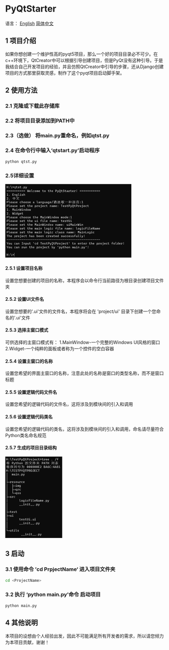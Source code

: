 # PyQtStarter

语言： [English](README.md)     [简体中文]()    

## 1 项目介绍

如果你想创建一个维护性高的pyqt5项目，那么一个好的项目目录必不可少。在c++环境下，QtCreator中可以根据引导创建项目，但是PyQt没有这种引导。于是我结合自己开发项目的经验，并且仿照QtCreator中引导的步骤，还从Django创建项目的方式那里获取灵感，制作了这个pyqt项目启动脚手架。

## 2 使用方法

### 2.1 克隆或下载此存储库

### 2.2 将项目目录添加到PATH中

### 2.3（选做） 将main.py重命名，例如qtst.py

### 2.4 在命令行中输入‘qtstart.py’启动程序

```bash
python qtst.py
```

### 2.5详细设置

<img src="./img/res.png" alt="image-20230520111933967" style="zoom:50%;" />

#### 2.5.1 设置项目名称

设置您想要创建的项目的名称，本程序会以命令行当前路径为根目录创建项目文件夹

#### 2.5.2 设置UI文件名

设置您想要的'.ui'文件的文件名，本程序将会在 'project/ui' 目录下创建一个您命名的'.ui'文件

#### 2.5.3 选择主窗口模式

可供选择的主窗口模式有：
1.MainWindow-一个完整的Windows UI风格的窗口
2.Widget-一个纯粹的面板或者称为一个控件的空白容器

#### 2.5.4 设置主窗口的名称

设置您希望的界面主窗口的名称，注意此处的名称是窗口的类型名称，而不是窗口标题

#### 2.5.5 设置逻辑代码文件名

设置您希望的逻辑代码的文件名，这将涉及到模块间的引入和调用

#### 2.5.6 设置逻辑代码类名

设置您希望的逻辑代码的类名，这将涉及到模块间的引入和调用，命名请尽量符合Python类名命名规范

#### 2.5.7 生成的项目目录结构

<img src="./img/tree.png" alt="image-20230520112125873" style="zoom: 50%;" />

## 3 启动

### 3.1 使用命令 ’cd PrpjectName‘ 进入项目文件夹

```bash
cd <ProjectName>
```

### 3.2 执行 ‘python main.py’命令 启动项目

```bash
python main.py
```

## 4 其他说明

本项目的设想由个人经验出发，因此不可能满足所有开发者的需求，所以请您倾力为本项目贡献，谢谢！